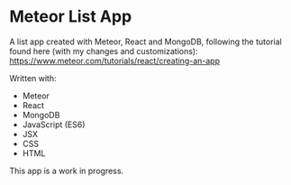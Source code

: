 # Meteor List App

A list app created with Meteor, React and MongoDB, following the tutorial found here (with my changes and customizations):<BR>
https://www.meteor.com/tutorials/react/creating-an-app

Written with:
* Meteor
* React
* MongoDB
* JavaScript (ES6)
* JSX
* CSS
* HTML

This app is a work in progress.


